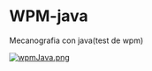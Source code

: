 # WPM-java
Mecanografia con java(test de wpm)

[![wpmJava.png](https://i.postimg.cc/cLxVp2dX/wpmJava.png)](https://postimg.cc/xcZxHsJz)
